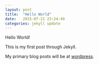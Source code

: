 ```yaml
---
layout: post
title:  "Hello World"
date:   2015-07-21 23:24:49
categories: jekyll update
---
```

Hello World!

This is my first post through Jekyll.

My primary blog posts will be at [wordpress][wp].

[wp]: https://sagarhani.wordpress.com
